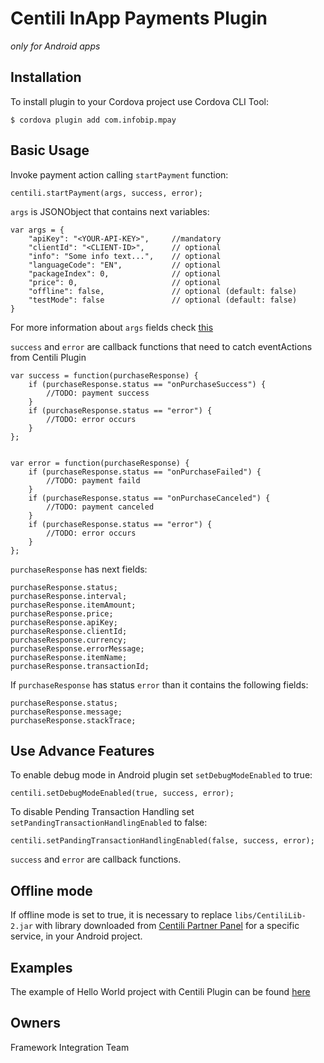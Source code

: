 Centili InApp Payments Plugin
=============================
*only for Android apps*

Installation
------------

To install plugin to your Cordova project use Cordova CLI Tool:
    
    $ cordova plugin add com.infobip.mpay

Basic Usage
-----------

Invoke payment action calling `startPayment` function:

	centili.startPayment(args, success, error);

`args` is JSONObject that contains next variables:

	var args = {
        "apiKey": "<YOUR-API-KEY>", 	//mandatory 
        "clientId": "<CLIENT-ID>",		// optional
        "info": "Some info text...",	// optional
        "languageCode": "EN",			// optional
        "packageIndex": 0,				// optional
        "price": 0,						// optional
        "offline": false,				// optional (default: false)
        "testMode": false				// optional (default: false)
    }

For more information about `args` fields check [this](https://www.centili.com/manual/android/android-instructions.pdf)

`success` and `error` are callback functions that need to catch eventActions from Centili Plugin

	
    var success = function(purchaseResponse) {
        if (purchaseResponse.status == "onPurchaseSuccess") {
            //TODO: payment success
        }
		if (purchaseResponse.status == "error") {
			//TODO: error occurs 
        }
    };


    var error = function(purchaseResponse) {
        if (purchaseResponse.status == "onPurchaseFailed") {
            //TODO: payment faild
        }
        if (purchaseResponse.status == "onPurchaseCanceled") {
            //TODO: payment canceled            
        }
		if (purchaseResponse.status == "error") {
            //TODO: error occurs 
        }
    };

`purchaseResponse` has next fields:
	
	purchaseResponse.status;
	purchaseResponse.interval;
	purchaseResponse.itemAmount;
	purchaseResponse.price;
	purchaseResponse.apiKey;
	purchaseResponse.clientId;
	purchaseResponse.currency;
	purchaseResponse.errorMessage;
	purchaseResponse.itemName;
	purchaseResponse.transactionId;

If `purchaseResponse` has status `error` than it contains the following fields:

	purchaseResponse.status;
	purchaseResponse.message;
	purchaseResponse.stackTrace;
	
	

Use Advance Features
--------------------

To enable debug mode in Android plugin set `setDebugModeEnabled` to true:

	centili.setDebugModeEnabled(true, success, error);

To disable Pending Transaction Handling set `setPandingTransactionHandlingEnabled` to false:
	
	centili.setPandingTransactionHandlingEnabled(false, success, error);
		
`success` and `error` are callback functions.	


Offline mode
------------

If offline mode is set to true, it is necessary to replace `libs/CentiliLib-2.jar` with library downloaded from [Centili Partner Panel](https://www.centili.com/partners) for a specific service, in your Android project.


Examples
--------

The example of Hello World project with Centili Plugin can be found [here](https://github.com/)


Owners
------

Framework Integration Team
